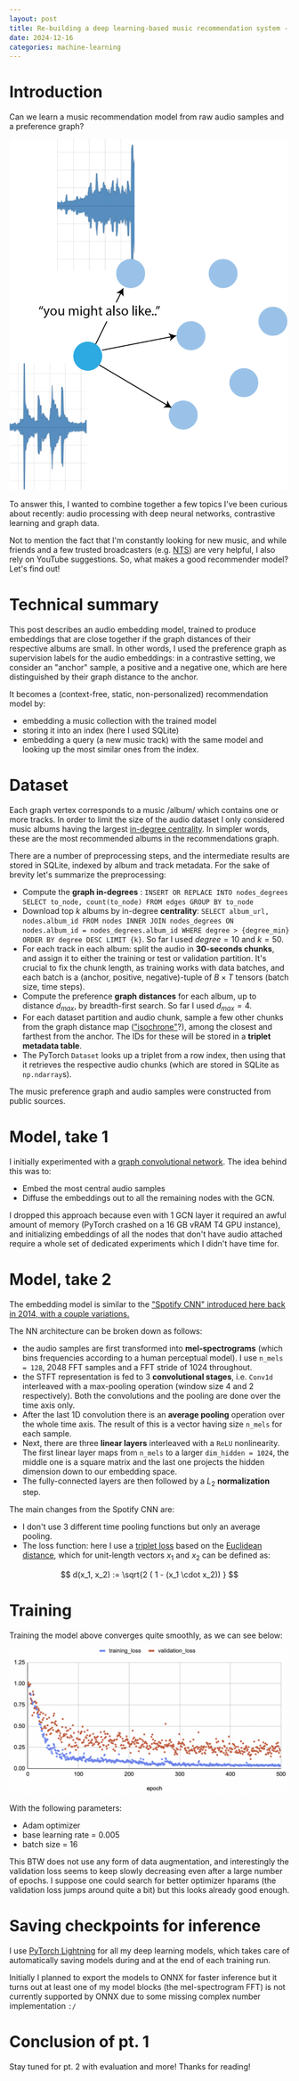 ```yaml
---
layout: post
title: Re-building a deep learning-based music recommendation system - pt. 1
date: 2024-12-16
categories: machine-learning
---
```



# Introduction 


<!-- ![Preference graph](prefs_graph.png "Preference graph") -->

Can we learn a music recommendation model from raw audio samples and a preference graph?

<img src="/images/prefs_graph.png" width=500/>

To answer this, I wanted to combine together a few topics I've been curious about recently: audio processing with deep neural networks, contrastive learning and graph data.

Not to mention the fact that I'm constantly looking for new music, and while friends and a few trusted broadcasters (e.g. <a href="https://nts.live">NTS</a>) are very helpful, I also rely on YouTube suggestions. So, what makes a good recommender model? Let's find out!

# Technical summary

This post describes an audio embedding model, trained to produce embeddings that are close together if the graph distances of their respective albums are small. In other words, I used the preference graph as supervision labels for the audio embeddings: in a contrastive setting, we consider an "anchor" sample, a positive and a negative one, which are here distinguished by their graph distance to the anchor.

It becomes a (context-free, static, non-personalized) recommendation model by:

* embedding a music collection with the trained model
* storing it into an index (here I used SQLite)
* embedding a query (a new music track) with the same model and looking up the most similar ones from the index.

# Dataset

Each graph vertex corresponds to a music /album/ which contains one or more tracks. In order to limit the size of the audio dataset I only considered music albums having the largest <a href="https://en.wikipedia.org/wiki/Centrality#Degree_centrality">in-degree centrality</a>. In simpler words, these are the most recommended albums in the recommendations graph.


There are a number of preprocessing steps, and the intermediate results are stored in SQLite, indexed by album and track metadata. For the sake of brevity let's summarize the preprocessing:

* Compute the <b>graph in-degrees</b> : `INSERT OR REPLACE INTO nodes_degrees SELECT to_node, count(to_node) FROM edges GROUP BY to_node`
* Download top $k$ albums by in-degree <b>centrality</b>: `SELECT album_url, nodes.album_id FROM nodes INNER JOIN nodes_degrees ON nodes.album_id = nodes_degrees.album_id WHERE degree > {degree_min} ORDER BY degree DESC LIMIT {k}`. So far I used $degree = 10$ and $k = 50$.
* For each track in each album: split the audio in <b>30-seconds chunks</b>, and assign it to either the training or test or validation partition. It's crucial to fix the chunk length, as training works with data batches, and each batch is a (anchor, positive, negative)-tuple of $B \times T$ tensors (batch size, time steps).
* Compute the preference <b>graph distances</b> for each album, up to distance $d_{max}$, by breadth-first search. So far I used $d_{max} = 4$.
* For each dataset partition and audio chunk, sample a few other chunks from the graph distance map (<a href="https://en.wikipedia.org/wiki/Isochrone_map">"isochrone"</a>?), among the closest and farthest from the anchor. The IDs for these will be stored in a <b>triplet metadata table</b>.
* The PyTorch `Dataset` looks up a triplet from a row index, then using that it retrieves the respective audio chunks (which are stored in SQLite as `np.ndarray`s).

The music preference graph and audio samples were constructed from public sources.


# Model, take 1

I initially experimented with a <a href="https://pytorch-geometric.readthedocs.io/en/latest/generated/torch_geometric.nn.conv.GCNConv.html#torch_geometric.nn.conv.GCNConv">graph convolutional network</a>. The idea behind this was to:

* Embed the most central audio samples
* Diffuse the embeddings out to all the remaining nodes with the GCN.

I dropped this approach because even with 1 GCN layer it required an awful amount of memory (PyTorch crashed on a 16 GB vRAM T4 GPU instance), and initializing embeddings of all the nodes that don't have audio attached require a whole set of dedicated experiments which I didn't have time for.

# Model, take 2

The embedding model is similar to the <a href="https://sander.ai/2014/08/05/spotify-cnns.html">"Spotify CNN" introduced here back in 2014, with a couple variations.</a>

The NN architecture can be broken down as follows:

* the audio samples are first transformed into <b>mel-spectrograms</b> (which bins frequencies according to a human perceptual model). I use `n_mels = 128`, 2048 FFT samples and a FFT stride of 1024 throughout.
* the STFT representation is fed to 3 <b>convolutional stages</b>, i.e. `Conv1d` interleaved with a max-pooling operation (window size 4 and 2 respectively). Both the convolutions and the pooling are done over the time axis only.
* After the last 1D convolution there is an <b>average pooling</b> operation over the whole time axis. The result of this is a vector having size `n_mels` for each sample.
* Next, there are three <b>linear layers</b> interleaved with a `ReLU` nonlinearity. The first linear layer maps from `n_mels` to a larger `dim_hidden = 1024`, the middle one is a square matrix and the last one projects the hidden dimension down to our embedding space.
* The fully-connected layers are then followed by a $L_2$ <b>normalization</b> step.

The main changes from the Spotify CNN are: 

* I don't use 3 different time pooling functions but only an average pooling. 
* The loss function: here I use a <a href="https://pytorch.org/docs/stable/generated/torch.nn.TripletMarginLoss.html">triplet loss</a> based on the <a href="https://en.wikipedia.org/wiki/Cosine_similarity#Cosine_distance">Euclidean distance</a>, which for unit-length vectors $x_1$ and $x_2$ can be defined as:

$$
d(x_1, x_2) := \sqrt{2 ( 1 - (x_1 \cdot x_2)) }
$$

# Training

Training the model above converges quite smoothly, as we can see below:

<img src="/images/melspec_training_loss.png" width=500/>

With the following parameters:

* Adam optimizer
* base learning rate = 0.005
* batch size = 16

This BTW does not use any form of data augmentation, and interestingly the validation loss seems to keep slowly decreasing even after a large number of epochs. I suppose one could search for better optimizer hparams (the validation loss jumps around quite a bit) but this looks already good enough.

# Saving checkpoints for inference

I use <a href="https://lightning.ai/docs/pytorch/stable/">PyTorch Lightning</a> for all my deep learning models, which takes care of automatically saving models during and at the end of each training run.

Initially I planned to export the models to ONNX for faster inference but it turns out at least one of my model blocks (the mel-spectrogram FFT) is not currently supported by ONNX due to some missing complex number implementation `:/`


# Conclusion of pt. 1

Stay tuned for pt. 2 with evaluation and more! Thanks for reading!
